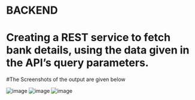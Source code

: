 # BACKEND 
# Creating a REST service to fetch bank details, using the data given in the API’s query parameters.

#The Screenshots of the output are given below

![image](https://user-images.githubusercontent.com/109158067/221823641-3183130b-e2c3-4b78-961d-0d70f6e4e2a3.png)
![image](https://user-images.githubusercontent.com/109158067/221823683-978bb781-227e-419a-9134-19d7454b5c2f.png)
![image](https://user-images.githubusercontent.com/109158067/221823731-ae049fba-cd20-4fcb-8549-f1b0936e7488.png)
